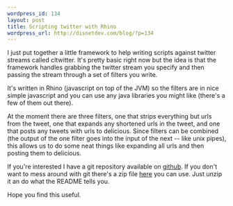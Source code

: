 ```yaml
--- 
wordpress_id: 134
layout: post
title: Scripting twitter with Rhino
wordpress_url: http://disnetdev.com/blog/?p=134
---
```

I just put together a little framework to help writing scripts against twitter streams called cltwitter. It's pretty basic right now but the idea is that the framework handles grabbing the twitter stream you specify and then passing the stream through a set of filters you write.

It's written in Rhino (javascript on top of the JVM) so the filters are in nice simple javascript and you can use any java libraries you might like (there's a few of them out there).

At the moment there are three filters, one that strips everything but urls from the tweet, one that expands any shortened urls in the tweet, and one that posts any tweets with urls to delicious. Since filters can be combined (the output of the one filter goes into the input of the next -- like unix pipes), this allows us to do some neat things like expanding all urls and then posting them to delicious.

If you're interested I have a git repository available on [github](http://github.com/disnet/cltwitter). If you don't want to mess around with git there's a zip file [here](http://github.com/disnet/cltwitter/tree/master/release/cltwitter-0.1.zip) you can use. Just unzip it an do what the README tells you.

Hope you find this useful.
